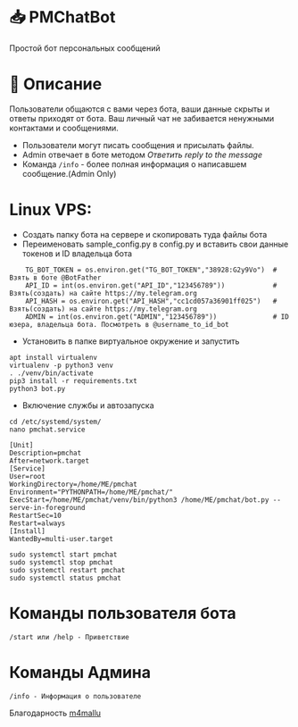 # 📥 PMChatBot 
Простой бот персональных сообщений
# 💠 Описание
Пользователи общаются с вами через бота, ваши данные скрыты и ответы приходят от бота.
Ваш личный чат не забивается ненужными контактами и сообщениями.
- Пользователи могут писать сообщения и присылать файлы.
- Admin отвечает в боте методом *Ответить* *reply to the message* 
- Команда `/info` - более полная информация о написавшем сообщение.(Admin Only)

# Linux VPS:
- Создать папку бота на сервере и скопировать туда файлы бота
- Переименовать sample_config.py в config.py и вставить свои данные токенов и ID владельца бота
```
    TG_BOT_TOKEN = os.environ.get("TG_BOT_TOKEN","38928:G2y9Vo")  # Взять в боте @BotFather
    API_ID = int(os.environ.get("API_ID","123456789"))            # Взять(создать) на сайте https://my.telegram.org
    API_HASH = os.environ.get("API_HASH","cc1cd057a36901ff025")   # Взять(создать) на сайте https://my.telegram.org
    ADMIN = int(os.environ.get("ADMIN","123456789"))              # ID юзера, владельца бота. Посмотреть в @username_to_id_bot 
``` 
- Установить в папке виртуальное окружение и запустить
```
apt install virtualenv
virtualenv -p python3 venv
. ./venv/bin/activate
pip3 install -r requirements.txt
python3 bot.py
```
- Включение службы и автозапуска
```
cd /etc/systemd/system/
nano pmchat.service
```
```
[Unit]
Description=pmchat
After=network.target
[Service]
User=root
WorkingDirectory=/home/ME/pmchat
Environment="PYTHONPATH=/home/ME/pmchat/"
ExecStart=/home/ME/pmchat/venv/bin/python3 /home/ME/pmchat/bot.py --serve-in-foreground
RestartSec=10
Restart=always
[Install]
WantedBy=multi-user.target
```
```
sudo systemctl start pmchat
sudo systemctl stop pmchat
sudo systemctl restart pmchat
sudo systemctl status pmchat
```
# Команды пользователя бота
```
/start или /help - Приветствие
```
# Команды Админа
```
/info - Информация о пользователе
```

Благодарность
[m4mallu](https://github.com/m4mallu/PMChatbot)
